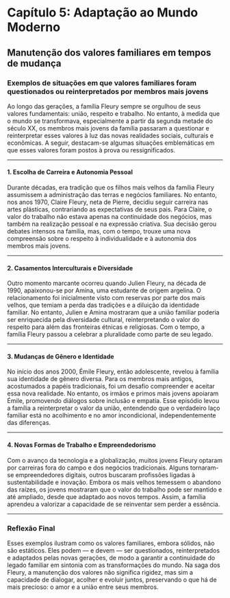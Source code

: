 
# Capítulo 5: Adaptação ao Mundo Moderno

## Manutenção dos valores familiares em tempos de mudança

### Exemplos de situações em que valores familiares foram questionados ou reinterpretados por membros mais jovens

Ao longo das gerações, a família Fleury sempre se orgulhou de seus valores fundamentais: união, respeito e trabalho. No entanto, à medida que o mundo se transformava, especialmente a partir da segunda metade do século XX, os membros mais jovens da família passaram a questionar e reinterpretar esses valores à luz das novas realidades sociais, culturais e econômicas. A seguir, destacam-se algumas situações emblemáticas em que esses valores foram postos à prova ou ressignificados.

---

#### 1. **Escolha de Carreira e Autonomia Pessoal**

Durante décadas, era tradição que os filhos mais velhos da família Fleury assumissem a administração das terras e negócios familiares. No entanto, nos anos 1970, Claire Fleury, neta de Pierre, decidiu seguir carreira nas artes plásticas, contrariando as expectativas de seus pais. Para Claire, o valor do trabalho não estava apenas na continuidade dos negócios, mas também na realização pessoal e na expressão criativa. Sua decisão gerou debates intensos na família, mas, com o tempo, trouxe uma nova compreensão sobre o respeito à individualidade e à autonomia dos membros mais jovens.

---

#### 2. **Casamentos Interculturais e Diversidade**

Outro momento marcante ocorreu quando Julien Fleury, na década de 1990, apaixonou-se por Amina, uma estudante de origem argelina. O relacionamento foi inicialmente visto com reservas por parte dos mais velhos, que temiam a perda das tradições e a diluição da identidade familiar. No entanto, Julien e Amina mostraram que a união familiar poderia ser enriquecida pela diversidade cultural, reinterpretando o valor do respeito para além das fronteiras étnicas e religiosas. Com o tempo, a família Fleury passou a celebrar a pluralidade como parte de seu legado.

---

#### 3. **Mudanças de Gênero e Identidade**

No início dos anos 2000, Émile Fleury, então adolescente, revelou à família sua identidade de gênero diversa. Para os membros mais antigos, acostumados a papéis tradicionais, foi um desafio compreender e aceitar essa nova realidade. No entanto, os irmãos e primos mais jovens apoiaram Émile, promovendo diálogos sobre inclusão e empatia. Esse episódio levou a família a reinterpretar o valor da união, entendendo que o verdadeiro laço familiar está no acolhimento e no amor incondicional, independentemente das diferenças.

---

#### 4. **Novas Formas de Trabalho e Empreendedorismo**

Com o avanço da tecnologia e a globalização, muitos jovens Fleury optaram por carreiras fora do campo e dos negócios tradicionais. Alguns tornaram-se empreendedores digitais, outros buscaram profissões ligadas à sustentabilidade e inovação. Embora os mais velhos temessem o abandono das raízes, os jovens mostraram que o valor do trabalho pode ser mantido e até ampliado, desde que adaptado aos novos tempos. Assim, a família aprendeu a valorizar a capacidade de se reinventar sem perder a essência.

---

### Reflexão Final

Esses exemplos ilustram como os valores familiares, embora sólidos, não são estáticos. Eles podem — e devem — ser questionados, reinterpretados e adaptados pelas novas gerações, de modo a garantir a continuidade do legado familiar em sintonia com as transformações do mundo. Na saga dos Fleury, a manutenção dos valores não significa rigidez, mas sim a capacidade de dialogar, acolher e evoluir juntos, preservando o que há de mais precioso: o amor e a união entre seus membros.
```

